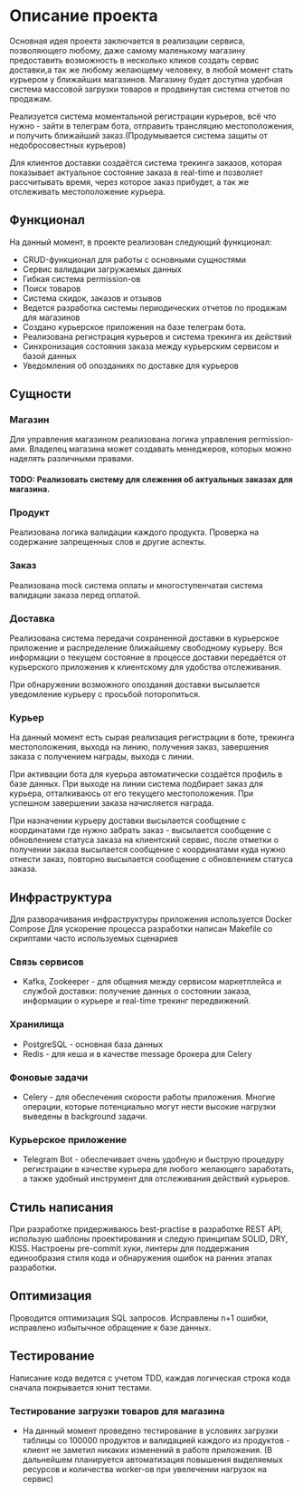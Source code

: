 # Описание проекта

Основная идея проекта заключается в реализации сервиса, позволяющего любому, даже самому маленькому магазину предоставить возможность
в несколько кликов создать сервис доставки,а так же любому желающему человеку, в любой момент стать курьером у ближайших 
магазинов. Магазину будет доступна удобная система массовой загрузки товаров и продвинутая система отчетов по продажам.

Реализуется система моментальной регистрации курьеров, всё что нужно - зайти в телеграм бота, отправить трансляцию местоположения,
и получить ближайший заказ.(Продумывается система защиты от недобросовестных курьеров)

Для клиентов доставки создаётся система трекинга заказов, которая показывает актуальное состояние заказа в real-time и позволяет рассчитывать 
время, через которое заказ прибудет, а так же отслеживать местоположение курьера.



## Функционал

На данный момент, в проекте реализован следующий функционал:
- CRUD-функционал для работы с основными сущностями
- Сервис валидации загружаемых данных
- Гибкая система permission-ов
- Поиск товаров
- Система скидок, заказов и отзывов
- Ведется разработка системы периодических отчетов по продажам для магазинов
- Создано курьерское приложения на базе телеграм бота.
- Реализована регистрация курьеров и система трекинга их действий
- Синхронизация состояния заказа между курьерским сервисом и базой данных
- Уведомления об опозданиях по доставке для курьеров

## Сущности

### Магазин

Для управления магазином реализована логика управления permission-ами. Владелец магазина может создавать менеджеров, которых можно наделять различными правами.
#### TODO: Реализовать систему для слежения об актуальных заказах для магазина.

### Продукт

Реализована логика валидации каждого продукта. Проверка на содержание запрещенных слов и другие аспекты.

### Заказ

Реализована mock система оплаты и многоступенчатая система валидации заказа перед оплатой.

### Доставка
Реализована система передачи сохраненной доставки в курьерское приложение и распределение ближайшему свободному курьеру.
Вся информации о текущем состояние в процессе доставки передаётся от курьерского приложения к клиентскому для удобства отслеживания.

При обнаружении возможного опоздания доставки высылается уведомление курьеру с просьбой поторопиться.

### Курьер

На данный момент есть сырая реализация регистрации в боте, трекинга местоположения, выхода на линию, получения заказ, 
завершения заказа с получением награды, выхода с линии.

При активации бота для куерьра автоматически создаётся профиль в базе данных. При выходе на линии система подбирает заказ
для курьера, отталкиваюсь от его текущего местоположения. При успешном завершении заказа начисляется награда.

При назначении курьеру доставки высылается сообщение с координатами где нужно забрать заказ - высылается сообщение с обновлением статуса заказа на 
клиентский сервис, после отметки о получении заказа высылается сообщение с координатами куда нужно отнести заказ, повторно высылается сообщение с обновлением статуса заказа.


## Инфраструктура

Для разворачивания инфраструктуры приложения используется Docker Compose
Для ускорение процесса разработки написан Makefile со скриптами часто используемых сценариев

### Связь сервисов

- Kafka, Zookeeper - для общения между сервисом маркетплейса и службой доставки: получение данных о состоянии заказа, информации о курьере
и real-time трекинг передвижений.

### Хранилища

- PostgreSQL - основная база данных
- Redis - для кеша и в качестве message брокера для Celery

### Фоновые задачи

- Celery - для обеспечения скорости работы приложения. Многие операции, которые потенциально могут нести высокие
нагрузки выведены в background задачи.

### Курьерское приложение

- Telegram Bot - обеспечивает очень удобную и быструю процедуру регистрации в качестве курьера для любого желающего заработать, а также
удобный инструмент для отслеживания действий курьеров.

## Стиль написания

При разработке придерживаюсь best-practise в разработке REST API, использую шаблоны проектирования и следую принципам SOLID, DRY, KISS.
Настроены pre-commit хуки, линтеры для поддержания единообразия стиля кода и обнаружения ошибок на ранних этапах разработки.

## Оптимизация

Проводится оптимизация SQL запросов. 
Исправлены n+1 ошибки, исправлено избытычное обращение к базе данных.

## Тестирование

Написание кода ведется с учетом TDD, каждая логическая строка кода сначала покрывается юнит тестами.

### Тестирование загрузки товаров для магазина
- На данный момент проведено тестирование в условиях загрузки таблицы со 100000 продуктов и 
валидацией каждого из продуктов - клиент не заметил никаких изменений в работе приложения. (В дальнейшем планируется автоматизация
повышения выделяемых ресурсов и количества worker-ов при увелечении нагрузок на сервис)
